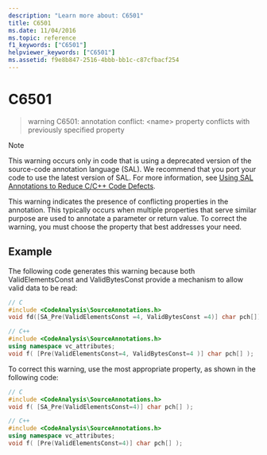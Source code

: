 ```yaml
---
description: "Learn more about: C6501"
title: C6501
ms.date: 11/04/2016
ms.topic: reference
f1_keywords: ["C6501"]
helpviewer_keywords: ["C6501"]
ms.assetid: f9e8b847-2516-4bbb-bb1c-c87cfbacf254
---
```

# C6501

> warning C6501: annotation conflict: \<name> property conflicts with previously specified property

> [!NOTE]
> This warning occurs only in code that is using a deprecated version of the source-code annotation language (SAL). We recommend that you port your code to use the latest version of SAL. For more information, see [Using SAL Annotations to Reduce C/C++ Code Defects](../code-quality/using-sal-annotations-to-reduce-c-cpp-code-defects.md).

This warning indicates the presence of conflicting properties in the annotation. This typically occurs when multiple properties that serve similar purpose are used to annotate a parameter or return value. To correct the warning, you must choose the property that best addresses your need.

## Example

The following code generates this warning because both ValidElementsConst and ValidBytesConst provide a mechanism to allow valid data to be read:

```cpp
// C
#include <CodeAnalysis\SourceAnnotations.h>
void fd([SA_Pre(ValidElementsConst =4, ValidBytesConst =4)] char pch[]);

// C++
#include <CodeAnalysis\SourceAnnotations.h>
using namespace vc_attributes;
void f( [Pre(ValidElementsConst=4, ValidBytesConst=4 )] char pch[] );
```

To correct this warning, use the most appropriate property, as shown in the following code:

```cpp
// C
#include <CodeAnalysis\SourceAnnotations.h>
void f( [SA_Pre(ValidElementsConst=4)] char pch[] );

// C++
#include <CodeAnalysis\SourceAnnotations.h>
using namespace vc_attributes;
void f( [Pre(ValidElementsConst=4)] char pch[] );
```
